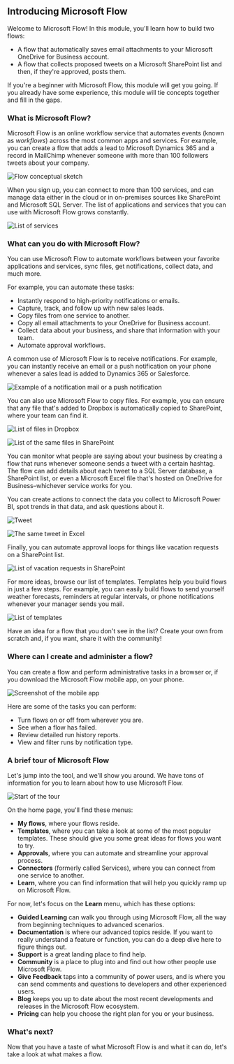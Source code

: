 ## Introducing Microsoft Flow

Welcome to Microsoft Flow! In this module, you'll learn how to build two flows:

- A flow that automatically saves email attachments to your Microsoft OneDrive for Business account.
- A flow that collects proposed tweets on a Microsoft SharePoint list and then, if they're approved, posts them.

If you're a beginner with Microsoft Flow, this module will get you going. If you already have some experience, this module will tie concepts together and fill in the gaps.

### What is Microsoft Flow?
Microsoft Flow is an online workflow service that automates events (known as *workflows*) across the most common apps and services. For example, you can create a flow that adds a lead to Microsoft Dynamics 365 and a record in MailChimp whenever someone with more than 100 followers tweets about your company.

![Flow conceptual sketch](../media/flow-conceptual.png)

When you sign up, you can connect to more than 100 services, and can manage data either in the cloud or in on-premises sources like SharePoint and Microsoft SQL Server. The list of applications and services that you can use with Microsoft Flow grows constantly.

![List of services](../media/flow-services.png)

### What can you do with Microsoft Flow?

You can use Microsoft Flow to automate workflows between your favorite applications and services, sync files, get notifications, collect data, and much more. 

For example, you can automate these tasks:

* Instantly respond to high-priority notifications or emails.
* Capture, track, and follow up with new sales leads.
* Copy files from one service to another.
* Copy all email attachments to your OneDrive for Business account.
* Collect data about your business, and share that information with your team.
* Automate approval workflows.

A common use of Microsoft Flow is to receive notifications. For example, you can instantly receive an email or a push notification on your phone whenever a sales lead is added to Dynamics 365 or Salesforce.

![Example of a notification mail or a push notification](../media/sales-lead.png)

You can also use Microsoft Flow to copy files. For example, you can ensure that any file that's added to Dropbox is automatically copied to SharePoint, where your team can find it.

![List of files in Dropbox](../media/dropbox-files.png) 

![List of the same files in SharePoint](../media/sharepoint-files.png) 

You can monitor what people are saying about your business by creating a flow that runs whenever someone sends a tweet with a certain hashtag. The flow can add details about each tweet to a SQL Server database, a SharePoint list, or even a Microsoft Excel file that's hosted on OneDrive for Business–whichever service works for you. 

You can create actions to connect the data you collect to Microsoft Power BI, spot trends in that data, and ask questions about it.

![Tweet](../media/tweets-to-excel.png)

![The same tweet in Excel](../media/excel-tweets.png)

Finally, you can automate approval loops for things like vacation requests on a SharePoint list.

![List of vacation requests in SharePoint](../media/vacation-requests.png)

For more ideas, browse our list of templates. Templates help you build flows in just a few steps. For example, you can easily build flows to send yourself weather forecasts, reminders at regular intervals, or phone notifications whenever your manager sends you mail.

![List of templates](../media/templates-you-might-use.png)

Have an idea for a flow that you don't see in the list? Create your own from scratch and, if you want, share it with the community!

### Where can I create and administer a flow?

You can create a flow and perform administrative tasks in a browser or, if you download the Microsoft Flow mobile app, on your phone.

![Screenshot of the mobile app](../media/screen-mobile-app.png)

Here are some of the tasks you can perform:

* Turn flows on or off from wherever you are.
* See when a flow has failed.
* Review detailed run history reports.
* View and filter runs by notification type.

### A brief tour of Microsoft Flow
Let's jump into the tool, and we'll show you around. We have tons of information for you to learn about how to use Microsoft Flow.

![Start of the tour](../media/start-of-tour.png)

On the home page, you'll find these menus:

* **My flows**, where your flows reside.
* **Templates**, where you can take a look at some of the most popular templates. These should give you some great ideas for flows you want to try.
* **Approvals**, where you can automate and streamline your approval process.
* **Connectors** (formerly called Services), where you can connect from one service to another.
* **Learn**, where you can find information that will help you quickly ramp up on Microsoft Flow.

For now, let's focus on the **Learn** menu, which has these options:

* **Guided Learning** can walk you through using Microsoft Flow, all the way from beginning techniques to advanced scenarios.
* **Documentation** is where our advanced topics reside. If you want to really understand a feature or function, you can do a deep dive here to figure things out.
* **Support** is a great landing place to find help.
* **Community** is a place to plug into and find out how other people use Microsoft Flow.
* **Give Feedback** taps into a community of power users, and is where you can send comments and questions to developers and other experienced users.
* **Blog** keeps you up to date about the most recent developments and releases in the Microsoft Flow ecosystem.
* **Pricing** can help you choose the right plan for you or your business.

### What's next?
Now that you have a taste of what Microsoft Flow is and what it can do, let's take a look at what makes a flow.